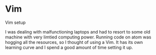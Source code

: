 # Vim
Vim setup

I was dealing with malfunctioning laptops and had to resort to some old machine with very limtied computing power.
Running code on atom was hogging all the resources, so I thought of using a Vim.
It has its own learning curve and I spend a good amount of time setting it up.
